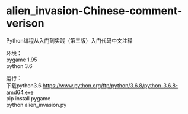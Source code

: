 # alien_invasion-Chinese-comment-verison

Python编程从入门到实践（第三版）入门代码中文注释


环境：   
     pygame 1.95  
     python 3.6  
     
运行：  
     下载python3.6 https://www.python.org/ftp/python/3.6.8/python-3.6.8-amd64.exe  
     pip install pygame  
     python alien_invasion.py  
